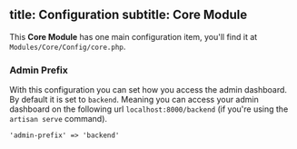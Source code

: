 title: Configuration
subtitle: Core Module
-------

This **Core Module** has one main configuration item, you'll find it at `Modules/Core/Config/core.php`.

### <a class="anchor" href="#admin-prefix"></a> Admin Prefix

With this configuration you can set how you access the admin dashboard. By default it is set to `backend`. Meaning you can access your admin dashboard on the following url `localhost:8000/backend` (if you're using the `artisan serve` command).

``` language-php
'admin-prefix' => 'backend'
```
